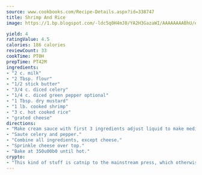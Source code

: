```yaml
---
source: www.cookbooks.com/Recipe-Details.aspx?id=338747
title: Shrimp And Rice
image: https://1.bp.blogspot.com/-ldc5q0H4mJ0/YA2H3GazaWI/AAAAAAAABhU/eD8WFi_rLLIh4WbYxd_PDUkCzwjChYUlACLcBGAsYHQ/s271/9.png

yield: 4
ratingValue: 4.5
calories: 186 calories
reviewCount: 33
cookTime: PT0H
prepTime: PT42M
ingredients:
- "2 c. milk"
- "2 Tbsp. flour"
- "1/2 stick butter"
- "3/4 c. diced celery"
- "1/4 c. diced green pepper optional"
- "1 Tbsp. dry mustard"
- "1 lb. cooked shrimp"
- "3 c. hot cooked rice"
- "grated cheese"
directions:
- "Make cream sauce with first 3 ingredients adjust liquid to make medium thin sauce."
- "Saute celery and pepper."
- "Combine all ingredients, except cheese."
- "Sprinkle cheese over top."
- "Bake at 350u00b0 until hot."
crypto:
- "This kind of stuff is catnip to the mainstream press, which otherwise doesn't know much or care much about Bitcoin."
---
```

